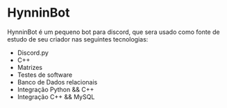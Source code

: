 # HynninBot

HynninBot é um pequeno bot para discord, que sera usado como fonte de estudo de seu criador nas seguintes tecnologias:

- Discord.py
- C++
- Matrizes
- Testes de software
- Banco de Dados relacionais
- Integração Python && C++
- Integração C++ && MySQL
